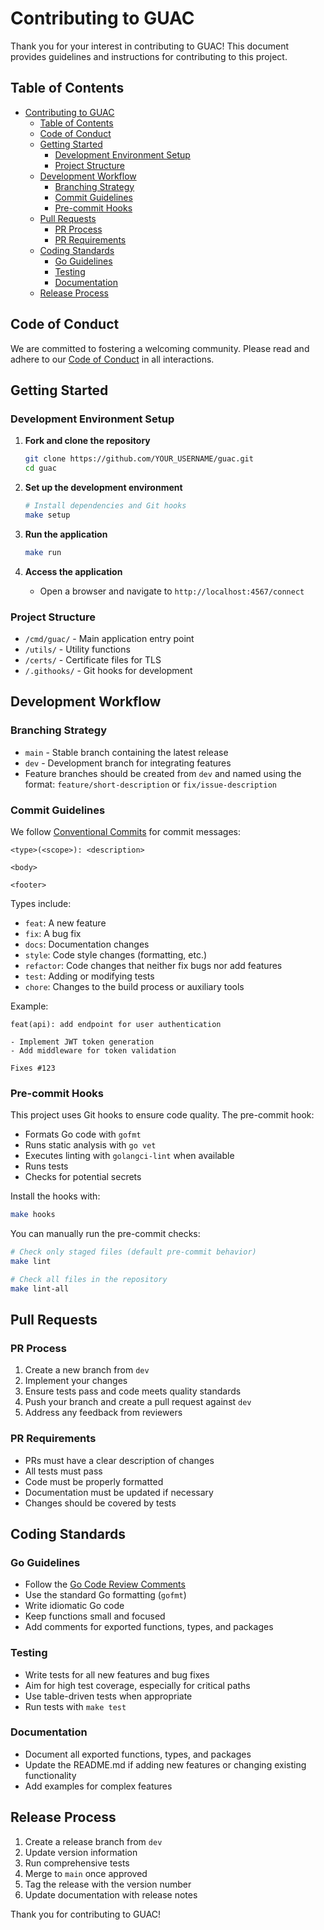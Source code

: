 # Contributing to GUAC

Thank you for your interest in contributing to GUAC! This document provides guidelines and instructions for contributing to this project.

## Table of Contents

- [Contributing to GUAC](#contributing-to-guac)
  - [Table of Contents](#table-of-contents)
  - [Code of Conduct](#code-of-conduct)
  - [Getting Started](#getting-started)
    - [Development Environment Setup](#development-environment-setup)
    - [Project Structure](#project-structure)
  - [Development Workflow](#development-workflow)
    - [Branching Strategy](#branching-strategy)
    - [Commit Guidelines](#commit-guidelines)
    - [Pre-commit Hooks](#pre-commit-hooks)
  - [Pull Requests](#pull-requests)
    - [PR Process](#pr-process)
    - [PR Requirements](#pr-requirements)
  - [Coding Standards](#coding-standards)
    - [Go Guidelines](#go-guidelines)
    - [Testing](#testing)
    - [Documentation](#documentation)
  - [Release Process](#release-process)

## Code of Conduct

We are committed to fostering a welcoming community. Please read and adhere to our [Code of Conduct](CODE_OF_CONDUCT.md) in all interactions.

## Getting Started

### Development Environment Setup

1. **Fork and clone the repository**

   ```bash
   git clone https://github.com/YOUR_USERNAME/guac.git
   cd guac
   ```

2. **Set up the development environment**

   ```bash
   # Install dependencies and Git hooks
   make setup
   ```

3. **Run the application**

   ```bash
   make run
   ```

4. **Access the application**

   - Open a browser and navigate to `http://localhost:4567/connect`

### Project Structure

- `/cmd/guac/` - Main application entry point
- `/utils/` - Utility functions
- `/certs/` - Certificate files for TLS
- `/.githooks/` - Git hooks for development

## Development Workflow

### Branching Strategy

- `main` - Stable branch containing the latest release
- `dev` - Development branch for integrating features
- Feature branches should be created from `dev` and named using the format: `feature/short-description` or `fix/issue-description`

### Commit Guidelines

We follow [Conventional Commits](https://www.conventionalcommits.org/) for commit messages:

```
<type>(<scope>): <description>

<body>

<footer>
```

Types include:
- `feat`: A new feature
- `fix`: A bug fix
- `docs`: Documentation changes
- `style`: Code style changes (formatting, etc.)
- `refactor`: Code changes that neither fix bugs nor add features
- `test`: Adding or modifying tests
- `chore`: Changes to the build process or auxiliary tools

Example:
```
feat(api): add endpoint for user authentication

- Implement JWT token generation
- Add middleware for token validation

Fixes #123
```

### Pre-commit Hooks

This project uses Git hooks to ensure code quality. The pre-commit hook:

- Formats Go code with `gofmt`
- Runs static analysis with `go vet`
- Executes linting with `golangci-lint` when available
- Runs tests
- Checks for potential secrets

Install the hooks with:
```bash
make hooks
```

You can manually run the pre-commit checks:
```bash
# Check only staged files (default pre-commit behavior)
make lint

# Check all files in the repository
make lint-all
```

## Pull Requests

### PR Process

1. Create a new branch from `dev`
2. Implement your changes
3. Ensure tests pass and code meets quality standards
4. Push your branch and create a pull request against `dev`
5. Address any feedback from reviewers

### PR Requirements

- PRs must have a clear description of changes
- All tests must pass
- Code must be properly formatted
- Documentation must be updated if necessary
- Changes should be covered by tests

## Coding Standards

### Go Guidelines

- Follow the [Go Code Review Comments](https://github.com/golang/go/wiki/CodeReviewComments)
- Use the standard Go formatting (`gofmt`)
- Write idiomatic Go code
- Keep functions small and focused
- Add comments for exported functions, types, and packages

### Testing

- Write tests for all new features and bug fixes
- Aim for high test coverage, especially for critical paths
- Use table-driven tests when appropriate
- Run tests with `make test`

### Documentation

- Document all exported functions, types, and packages
- Update the README.md if adding new features or changing existing functionality
- Add examples for complex features

## Release Process

1. Create a release branch from `dev`
2. Update version information
3. Run comprehensive tests
4. Merge to `main` once approved
5. Tag the release with the version number
6. Update documentation with release notes

Thank you for contributing to GUAC!
